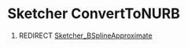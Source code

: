 # Sketcher ConvertToNURB

1.  REDIRECT [Sketcher\_BSplineApproximate](Sketcher_BSplineApproximate.md)

